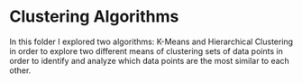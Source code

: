 # Clustering Algorithms

In this folder I explored two algorithms: K-Means and Hierarchical Clustering in order to explore two different means of clustering sets of data points in order to identify and analyze which data points are the most similar to each other. 
